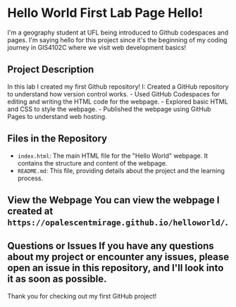 # Hello World First Lab Page Hello!

I'm a geography student at UFL being introduced to Github codespaces and pages. I'm saying hello for this project since it's the beginning of my coding journey in GIS4102C where we visit web development basics!

## Project Description

In this lab I created my first Github repository! I: Created a GitHub repository to understand how version control works. - Used GitHub Codespaces for editing and writing the HTML code for the webpage. - Explored basic HTML and CSS to style the webpage. - Published the webpage using GitHub Pages to understand web hosting. 

## Files in the Repository 

- `index.html`: The main HTML file for the "Hello World" webpage. It contains the structure and content of the webpage. 
- `README.md`: This file, providing details about the project and the learning process. 

## View the Webpage You can view the webpage I created at `https://opalescentmirage.github.io/helloworld/`.

## Questions or Issues If you have any questions about my project or encounter any issues, please open an issue in this repository, and I'll look into it as soon as possible. 

Thank you for checking out my first GitHub project!
